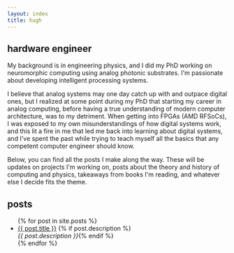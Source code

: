 ```yaml
---
layout: index
title: hugh
---
```


<!-- # hugh -->

## hardware engineer

<div></div>

My background is in engineering physics, and I did my PhD working on neuromorphic computing using analog photonic substrates. I'm passionate about developing intelligent processing systems.

I believe that analog systems may one day catch up with and outpace digital ones, but I realized at some point during my PhD that starting my career in analog computing, before having a true understanding of modern computer architecture, was to my detriment. When getting into FPGAs (AMD RFSoCs), I was exposed to my own misunderstandings of how digital systems work, and this lit a fire in me that led me back into learning about digital systems, and I've spent the past while trying to teach myself all the basics that any competent computer engineer should know.

Below, you can find all the posts I make along the way. These will be updates on projects I'm working on, posts about the theory and history of computing and physics, takeaways from books I'm reading, and whatever else I decide fits the theme.


## posts
<ul class="posts-list">
{% for post in site.posts %}
<li>
  <a href="{{ post.url | relative_url }}">{{ post.title }}</a>
  {% if post.description %}
  <br><em>{{ post.description }}</em>{% endif %}
</li>
{% endfor %}
</ul>